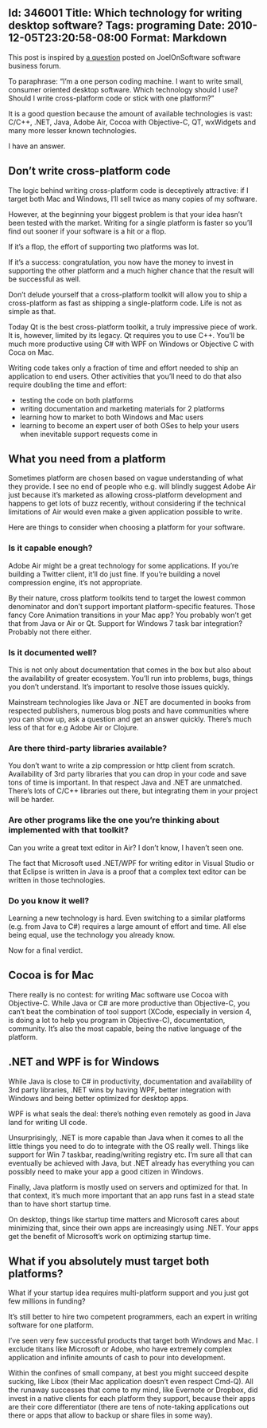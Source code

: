 Id: 346001
Title: Which technology for writing desktop software?
Tags: programing
Date: 2010-12-05T23:20:58-08:00
Format: Markdown
--------------
This post is inspired by [a
question](http://discuss.joelonsoftware.com/default.asp?biz.5.829264.15)
posted on JoelOnSoftware software business forum.

To paraphrase: “I’m a one person coding machine. I want to write small,
consumer oriented desktop software. Which technology should I use?
Should I write cross-platform code or stick with one platform?”

It is a good question because the amount of available technologies is
vast: C/C++, .NET, Java, Adobe Air, Cocoa with Objective-C, QT,
wxWidgets and many more lesser known technologies.

I have an answer.

Don’t write cross-platform code
-------------------------------

The logic behind writing cross-platform code is deceptively attractive:
if I target both Mac and Windows, I’ll sell twice as many copies of my
software.

However, at the beginning your biggest problem is that your idea hasn’t
been tested with the market. Writing for a single platform is faster so
you’ll find out sooner if your software is a hit or a flop.

If it’s a flop, the effort of supporting two platforms was lot.

If it’s a success: congratulation, you now have the money to invest in
supporting the other platform and a much higher chance that the result
will be successful as well.

Don’t delude yourself that a cross-platform toolkit will allow you to
ship a cross-platform as fast as shipping a single-platform code. Life
is not as simple as that.

Today Qt is the best cross-platform toolkit, a truly impressive piece of
work. It is, however, limited by its legacy. Qt requires you to use C++.
You’ll be much more productive using C\# with WPF on Windows or
Objective C with Coca on Mac.

Writing code takes only a fraction of time and effort needed to ship an
application to end users. Other activities that you’ll need to do that
also require doubling the time and effort:

-   testing the code on both platforms
-   writing documentation and marketing materials for 2 platforms
-   learning how to market to both Windows and Mac users
-   learning to become an expert user of both OSes to help your users
    when inevitable support requests come in

What you need from a platform
-----------------------------

Sometimes platform are chosen based on vague understanding of what they
provide. I see no end of people who e.g. will blindly suggest Adobe Air
just because it’s marketed as allowing cross-platform development and
happens to get lots of buzz recently, without considering if the
technical limitations of Air would even make a given application
possible to write.

Here are things to consider when choosing a platform for your software.

### Is it capable enough?

Adobe Air might be a great technology for some applications. If you’re
building a Twitter client, it’ll do just fine. If you’re building a
novel compression engine, it’s not appropriate.

By their nature, cross platform toolkits tend to target the lowest
common denominator and don’t support important platform-specific
features. Those fancy Core Animation transitions in your Mac app? You
probably won’t get that from Java or Air or Qt. Support for Windows 7
task bar integration? Probably not there either.

### Is it documented well?

This is not only about documentation that comes in the box but also
about the availability of greater ecosystem. You’ll run into problems,
bugs, things you don’t understand. It’s important to resolve those
issues quickly.

Mainstream technologies like Java or .NET are documented in books from
respected publishers, numerous blog posts and have communities where you
can show up, ask a question and get an answer quickly. There’s much less
of that for e.g Adobe Air or Clojure.

### Are there third-party libraries available?

You don’t want to write a zip compression or http client from scratch.
Availability of 3rd party libraries that you can drop in your code and
save tons of time is important. In that respect Java and .NET are
unmatched. There’s lots of C/C++ libraries out there, but integrating
them in your project will be harder.

### Are other programs like the one you’re thinking about implemented with that toolkit?

Can you write a great text editor in Air? I don’t know, I haven’t seen
one.

The fact that Microsoft used .NET/WPF for writing editor in Visual
Studio or that Eclipse is written in Java is a proof that a complex text
editor can be written in those technologies.

### Do you know it well?

Learning a new technology is hard. Even switching to a similar platforms
(e.g. from Java to C\#) requires a large amount of effort and time. All
else being equal, use the technology you already know.

Now for a final verdict.

Cocoa is for Mac
----------------

There really is no contest: for writing Mac software use Cocoa with
Objective-C. While Java or C\# are more productive than Objective-C, you
can’t beat the combination of tool support (XCode, especially in version
4, is doing a lot to help you program in Objective-C), documentation,
community. It’s also the most capable, being the native language of the
platform.

.NET and WPF is for Windows
---------------------------

While Java is close to C\# in productivity, documentation and
availability of 3rd party libraries, .NET wins by having WPF, better
integration with Windows and being better optimized for desktop apps.

WPF is what seals the deal: there’s nothing even remotely as good in
Java land for writing UI code.

Unsurprisingly, .NET is more capable than Java when it comes to all the
little things you need to do to integrate with the OS really well.
Things like support for Win 7 taskbar, reading/writing registry etc. I’m
sure all that can eventually be achieved with Java, but .NET already has
everything you can possibly need to make your app a good citizen in
Windows.

Finally, Java platform is mostly used on servers and optimized for that.
In that context, it’s much more important that an app runs fast in a
stead state than to have short startup time.

On desktop, things like startup time matters and Microsoft cares about
minimizing that, since their own apps are increasingly using .NET. Your
apps get the benefit of Microsoft’s work on optimizing startup time.

What if you absolutely must target both platforms?
--------------------------------------------------

What if your startup idea requires multi-platform support and you just
got few millions in funding?

It’s still better to hire two competent programmers, each an expert in
writing software for one platform.

I’ve seen very few successful products that target both Windows and Mac.
I exclude titans like Microsoft or Adobe, who have extremely complex
application and infinite amounts of cash to pour into development.

Within the confines of small company, at best you might succeed despite
sucking, like Libox (their Mac application doesn’t even respect Cmd-Q).
All the runaway successes that come to my mind, like Evernote or
Dropbox, did invest in a native clients for each platform they support,
because their apps are their core differentiator (there are tens of
note-taking applications out there or apps that allow to backup or share
files in some way).
